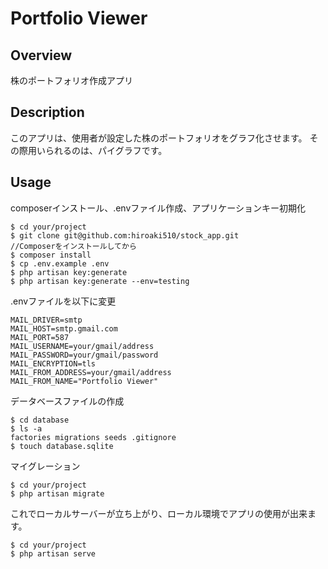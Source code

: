 # Portfolio Viewer

## Overview
株のポートフォリオ作成アプリ

## Description
このアプリは、使用者が設定した株のポートフォリオをグラフ化させます。
その際用いられるのは、パイグラフです。


## Usage
composerインストール、.envファイル作成、アプリケーションキー初期化
```
$ cd your/project
$ git clone git@github.com:hiroaki510/stock_app.git
//Composerをインストールしてから
$ composer install
$ cp .env.example .env
$ php artisan key:generate
$ php artisan key:generate --env=testing
```
.envファイルを以下に変更
```
MAIL_DRIVER=smtp
MAIL_HOST=smtp.gmail.com
MAIL_PORT=587
MAIL_USERNAME=your/gmail/address
MAIL_PASSWORD=your/gmail/password
MAIL_ENCRYPTION=tls
MAIL_FROM_ADDRESS=your/gmail/address
MAIL_FROM_NAME="Portfolio Viewer"
```
データベースファイルの作成
```
$ cd database
$ ls -a
factories migrations seeds .gitignore
$ touch database.sqlite
```
マイグレーション
```
$ cd your/project
$ php artisan migrate
```
これでローカルサーバーが立ち上がり、ローカル環境でアプリの使用が出来ます。
```
$ cd your/project
$ php artisan serve
```
